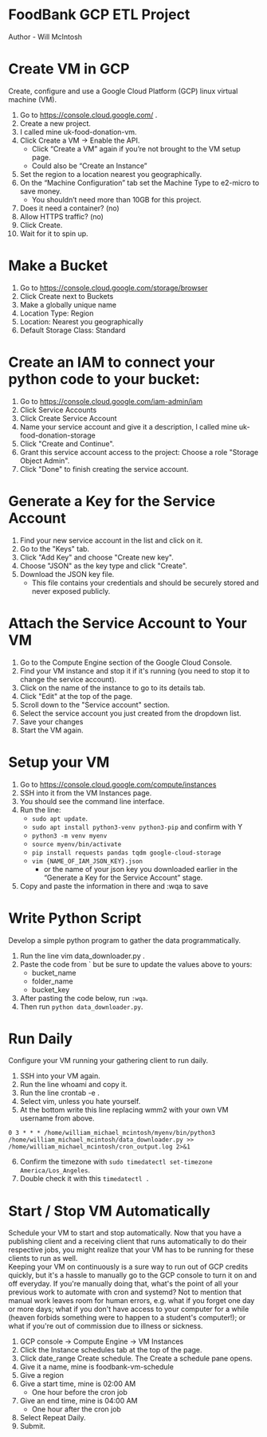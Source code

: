 # FoodBank GCP ETL Project

Author - Will McIntosh

# Create VM in GCP
Create, configure and use a Google Cloud Platform (GCP) linux virtual machine (VM).
1. Go to https://console.cloud.google.com/ .
2. Create a new project.
3. I called mine uk-food-donation-vm.
4. Click Create a VM -> Enable the API.
    * Click “Create a VM” again if you’re not brought to the VM setup page.
    * Could also be “Create an Instance”
5. Set the region to a location nearest you geographically.
6. On the “Machine Configuration” tab set the Machine Type to e2-micro to save money.
    * You shouldn’t need more than 10GB for this project.
7. Does it need a container? (no)
8. Allow HTTPS traffic? (no)
9. Click Create.
10. Wait for it to spin up.

# Make a Bucket
1. Go to https://console.cloud.google.com/storage/browser 
2. Click Create next to Buckets
3. Make a globally unique name
4. Location Type: Region
5. Location: Nearest you geographically
6. Default Storage Class: Standard

# Create an IAM to connect your python code to your bucket:
1. Go to https://console.cloud.google.com/iam-admin/iam 
2. Click Service Accounts
3. Click Create Service Account
4. Name your service account and give it a description, I called mine uk-food-donation-storage
5. Click "Create and Continue".
6. Grant this service account access to the project: Choose a role "Storage Object Admin".
7. Click "Done" to finish creating the service account.

# Generate a Key for the Service Account
1. Find your new service account in the list and click on it.
2. Go to the "Keys" tab.
3. Click "Add Key" and choose "Create new key".
4. Choose "JSON" as the key type and click "Create".
5. Download the JSON key file.
    * This file contains your credentials and should be securely stored and never exposed publicly.

# Attach the Service Account to Your VM
1. Go to the Compute Engine section of the Google Cloud Console.
2. Find your VM instance and stop it if it's running (you need to stop it to change the service account).
3. Click on the name of the instance to go to its details tab.
4. Click "Edit" at the top of the page.
5. Scroll down to the "Service account" section.
6. Select the service account you just created from the dropdown list.
7. Save your changes
8. Start the VM again.

# Setup your VM
1. Go to https://console.cloud.google.com/compute/instances 
2. SSH into it from the VM Instances page.
3. You should see the command line interface.
4. Run the line:
    * `sudo apt update`.
    * `sudo apt install python3-venv python3-pip` and confirm with Y
    * `python3 -m venv myenv`
    * `source myenv/bin/activate`
    * `pip install requests pandas tqdm google-cloud-storage`
    * `vim {NAME_OF_IAM_JSON_KEY}.json`
        * or the name of your json key you downloaded earlier in the “Generate a Key for the Service Account” stage.
5. Copy and paste the information in there and :wqa to save

# Write Python Script
Develop a simple python program to gather the data programmatically.
1. Run the line vim data_downloader.py .
2. Paste the code from ` but be sure to update the values above to yours:
    * bucket_name
    * folder_name
    * bucket_key
3. After pasting the code below, run `:wqa`.
4. Then run `python data_downloader.py`.

# Run Daily
Configure your VM running your gathering client to run daily. 
1. SSH into your VM again.
2. Run the line whoami and copy it. 
3. Run the line crontab -e .
4. Select vim, unless you hate yourself.
5. At the bottom write this line replacing wmm2 with your own VM username from above.
```
0 3 * * * /home/william_michael_mcintosh/myenv/bin/python3 /home/william_michael_mcintosh/data_downloader.py >> /home/william_michael_mcintosh/cron_output.log 2>&1
```
6. Confirm the timezone with `sudo timedatectl set-timezone America/Los_Angeles`.
7. Double check it with this `timedatectl .`

# Start / Stop VM Automatically
Schedule your VM to start and stop automatically.
Now that you have a publishing client and a receiving client that runs automatically to do their respective jobs, you might realize that your VM has to be running for these clients to run as well.  
Keeping your VM on continuously is a sure way to run out of GCP credits quickly, but it's a hassle to manually go to the GCP console to turn it on and off everyday.  If you're manually doing that, what's the point of all your previous work to automate with cron and systemd?  Not to mention that manual work leaves room for human errors, e.g. what if you forget one day or more days; what if you don't have access to your computer for a while (heaven forbids something were to happen to a student's computer!); or what if you're out of commission due to illness or sickness.  
1. GCP console -> Compute Engine -> VM Instances
2. Click the Instance schedules tab at the top of the page.
3. Click date_range Create schedule. The Create a schedule pane opens.
4. Give it a name, mine is foodbank-vm-schedule
5. Give a region
6. Give a start time, mine is 02:00 AM
    * One hour before the cron job
8. Give an end time, mine is 04:00 AM
    * One hour after the cron job
10. Select Repeat Daily.
11. Submit.


